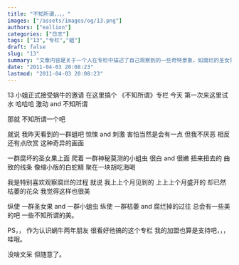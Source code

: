 ```yaml
---
title: "不知所谓，，，，"
images: ["/assets/images/og/13.png"]
authors: ["eallion"]
categories: ["日志"]
tags: ["13","专栏","蛆"]
draft: false
slug: "13"
summary: "文章内容是关于一个人在专栏中描述了自己观察到的一些奇特景象，如腐烂的圣女果和爬满小蛆虫的画面。作者认为即使是这些不知所谓的美，也有其独特之处。此外，作者还表达了对朋友开设专栏的支持和赞赏。"
date: "2011-04-03 20:08:23"
lastmod: "2011-04-03 20:08:23"
---
```


13 小姐正式接受蜗牛的邀请
在这里搞个
《不知所谓》专栏
今天
第一次来这里试水
哈哈哈
激动 and 不知所谓

那就
不知所谓一个吧

就说
我昨天看到的一群蛆吧
惊悚 and 刺激
害怕当然是会有一点
但我不厌恶
相反还有点欣赏
这种奇异的画面

一群腐坏的圣女果上面
爬着
一群神秘莫测的小蛆虫
很白 and 很嫩
扭来扭去的
曲致的线条
像缩小版的白蛇精
聚在一块胡吃海喝

我是特别喜欢观察腐烂的过程
就说
我上上个月见到的
上上上个月盛开的
却已然枯萎的花朵
我觉得这样也很美

纵使
一群圣女果 and 一群小蛆虫
纵使
一群枯萎 and 腐烂掉的过往
总会有一些美的吧
一些不知所谓的美。

PS，，
作为认识蜗牛两年朋友
很看好他搞的这个专栏
我的加盟也算是支持吧，，，哇哦。

没啥文采
但随意了。
